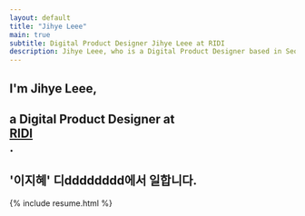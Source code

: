 ```yaml
---
layout: default
title: "Jihye Leee"
main: true
subtitle: Digital Product Designer Jihye Leee at RIDI
description: Jihye Leee, who is a Digital Product Designer based in Seoul, South Kor
---
```

<div class="intro-animation">
<section class="explanation">
    <h1 class="intro">
    I'm Jihye Leee,
    </h1>
    <h1 class="intro">a Digital Product Designer at
        <div class="intro-link">
            <a class="transition" href="http://ridicorp.com/" target="_blank">
                RIDI
            </a>
            <div class="underline-mask transition"></div>
            <div class="underline"></div>
        </div>.
    </h1>
    <h2 class="intro">'이지혜' 디dddddddd에서 일합니다.</h2>
</section>
</div>
{% include resume.html %}
